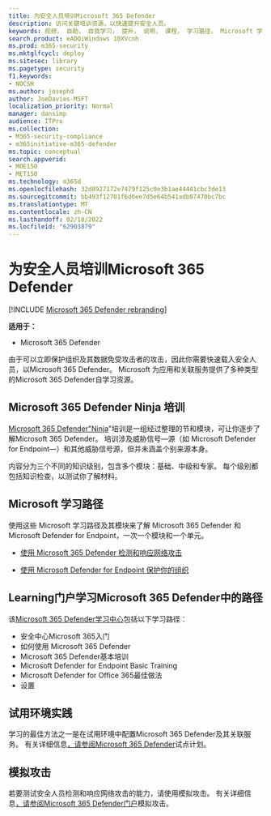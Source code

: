 ```yaml
---
title: 为安全人员培训Microsoft 365 Defender
description: 访问关键培训资源，以快速提升安全人员。
keywords: 视频， 自助， 自我学习， 提升， 说明， 课程， 学习路径， Microsoft 学习， 课程， 课程， SecOps， 安全分析师
search.product: eADQiWindows 10XVcnh
ms.prod: m365-security
ms.mktglfcycl: deploy
ms.sitesec: library
ms.pagetype: security
f1.keywords:
- NOCSH
ms.author: josephd
author: JoeDavies-MSFT
localization_priority: Normal
manager: dansimp
audience: ITPro
ms.collection:
- M365-security-compliance
- m365initiative-m365-defender
ms.topic: conceptual
search.appverid:
- MOE150
- MET150
ms.technology: m365d
ms.openlocfilehash: 32d8927172e7479f125c0e3b1ae44441cbc3de13
ms.sourcegitcommit: bb493f12701f6d6ee7d5e64b541adb87470bc7bc
ms.translationtype: MT
ms.contentlocale: zh-CN
ms.lasthandoff: 02/18/2022
ms.locfileid: "62903879"
---
```

# <a name="train-your-security-staff-for-microsoft-365-defender"></a>为安全人员培训Microsoft 365 Defender

[!INCLUDE [Microsoft 365 Defender rebranding](../includes/microsoft-defender.md)]

**适用于：**
- Microsoft 365 Defender

由于可以立即保护组织及其数据免受攻击者的攻击，因此你需要快速载入安全人员，以Microsoft 365 Defender。 Microsoft 为应用和关联服务提供了多种类型的Microsoft 365 Defender自学习资源。


## <a name="microsoft-365-defender-ninja-training"></a>Microsoft 365 Defender Ninja 培训

[Microsoft 365 Defender"Ninja](https://techcommunity.microsoft.com/t5/microsoft-365-defender/become-a-microsoft-365-defender-ninja/ba-p/1789376)"培训是一组经过整理的节和模块，可让你逐步了解Microsoft 365 Defender。 培训涉及威胁信号&mdash;源（如 Microsoft Defender for Endpoint&mdash;）和其他威胁信号源，但并未涵盖个别来源本身。 

内容分为三个不同的知识级别，包含多个模块：基础、中级和专家。 每个级别都包括知识检查，以测试你了解材料。

## <a name="microsoft-learn-learning-paths"></a>Microsoft 学习路径

使用这些 Microsoft 学习路径及其模块来了解 Microsoft 365 Defender 和 Microsoft Defender for Endpoint，一次一个模块和一个单元。

 - [使用 Microsoft 365 Defender 检测和响应网络攻击](/learn/paths/defender-detect-respond/)

 - [使用 Microsoft Defender for Endpoint 保护你的组织](/learn/paths/defender-endpoint-fundamentals/)  


## <a name="learning-paths-in-the-microsoft-365-defender-portal-learning-hub"></a>Learning门户学习Microsoft 365 Defender中的路径

该[Microsoft 365 Defender学习中心](https://security.microsoft.com/learning)包括以下学习路径：

- 安全中心Microsoft 365入门
- 如何使用 Microsoft 365 Defender
- Microsoft 365 Defender基本培训
- Microsoft Defender for Endpoint Basic Training
- Microsoft Defender for Office 365最佳做法
- 设置

## <a name="hands-on-with-a-trial-environment"></a>试用环境实践

学习的最佳方法之一是在试用环境中配置Microsoft 365 Defender及其关联服务。 有关详细信息[，请参阅Microsoft 365 Defender](eval-overview.md)试点计划。

## <a name="simulating-an-attack"></a>模拟攻击

若要测试安全人员检测和响应网络攻击的能力，请使用模拟攻击。 有关详细信息[，请参阅Microsoft 365 Defender门户](eval-defender-investigate-respond-simulate-attack.md#simulate-attacks-with-the-microsoft-365-defender-portal)模拟攻击。 

